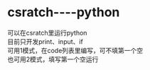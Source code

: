 # csratch----python
可以在csratch里运行python    
目前只开发print、input、if    
可用1模式，在code列表里编写，可不填第一个空   
也可用2模式，填写第一个空运行    
